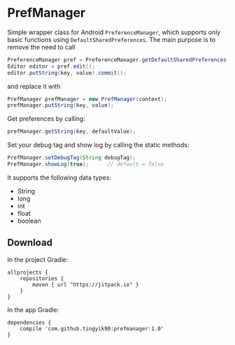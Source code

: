 # PrefManager
Simple wrapper class for Android `PreferenceManager`, which supports only basic functions using `DefaultSharedPreferences`.
The main purpose is to remove the need to call
```Java 
PreferenceManager pref = PreferenceManager.getDefaultSharedPreferences(context.getApplicationContext());
Editor editor = pref.edit();
editor.putString(key, value).commit();
```

and replace it with 
```Java
PrefManager prefManager = new PrefManager(context);
prefManager.putString(key, value);
```

Get preferences by calling:
```Java
prefManager.getString(key, defaultValue);
```

Set your debug tag and show log by calling the static methods:
```Java
PrefManager.setDebugTag(String debugTag);
PrefManager.showLog(true);      // default = false
```

It supports the following data types:
- String 
- long
- int
- float
- boolean

## Download
In the project Gradle:
```Gradle
allprojects {
    repositories {
        maven { url "https://jitpack.io" }
    }
}
```

In the app Gradle:
```Gradle
dependencies {
    compile 'com.github.tingyik90:prefmanager:1.0'
}
```
